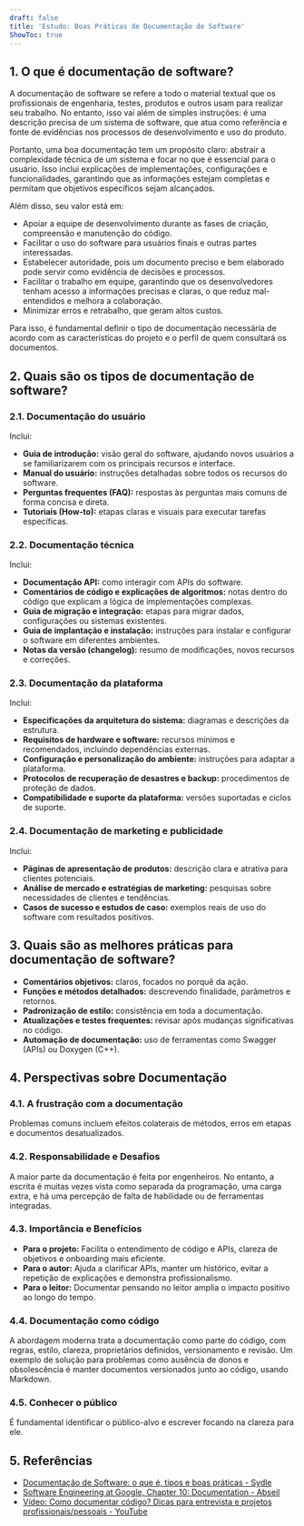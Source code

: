 ```yaml
---
draft: false
title: 'Estudo: Boas Práticas de Documentação de Software'
ShowToc: true
---
```



## 1. O que é documentação de software?

A documentação de software se refere a todo o material textual que os profissionais de engenharia, testes, produtos e outros usam para realizar seu trabalho. No entanto, isso vai além de simples instruções: é uma descrição precisa de um sistema de software, que atua como referência e fonte de evidências nos processos de desenvolvimento e uso do produto.

Portanto, uma boa documentação tem um propósito claro: abstrair a complexidade técnica de um sistema e focar no que é essencial para o usuário. Isso inclui explicações de implementações, configurações e funcionalidades, garantindo que as informações estejam completas e permitam que objetivos específicos sejam alcançados.

Além disso, seu valor está em:

* Apoiar a equipe de desenvolvimento durante as fases de criação, compreensão e manutenção do código.
* Facilitar o uso do software para usuários finais e outras partes interessadas.
* Estabelecer autoridade, pois um documento preciso e bem elaborado pode servir como evidência de decisões e processos.
* Facilitar o trabalho em equipe, garantindo que os desenvolvedores tenham acesso a informações precisas e claras, o que reduz mal-entendidos e melhora a colaboração.
* Minimizar erros e retrabalho, que geram altos custos.

Para isso, é fundamental definir o tipo de documentação necessária de acordo com as características do projeto e o perfil de quem consultará os documentos.

## 2. Quais são os tipos de documentação de software?

### 2.1. Documentação do usuário

Inclui:

* **Guia de introdução:** visão geral do software, ajudando novos usuários a se familiarizarem com os principais recursos e interface.
* **Manual do usuário:** instruções detalhadas sobre todos os recursos do software.
* **Perguntas frequentes (FAQ):** respostas às perguntas mais comuns de forma concisa e direta.
* **Tutoriais (How-to):** etapas claras e visuais para executar tarefas específicas.

### 2.2. Documentação técnica

Inclui:

* **Documentação API:** como interagir com APIs do software.
* **Comentários de código e explicações de algoritmos:** notas dentro do código que explicam a lógica de implementações complexas.
* **Guia de migração e integração:** etapas para migrar dados, configurações ou sistemas existentes.
* **Guia de implantação e instalação:** instruções para instalar e configurar o software em diferentes ambientes.
* **Notas da versão (changelog):** resumo de modificações, novos recursos e correções.

### 2.3. Documentação da plataforma

Inclui:

* **Especificações da arquitetura do sistema:** diagramas e descrições da estrutura.
* **Requisitos de hardware e software:** recursos mínimos e recomendados, incluindo dependências externas.
* **Configuração e personalização do ambiente:** instruções para adaptar a plataforma.
* **Protocolos de recuperação de desastres e backup:** procedimentos de proteção de dados.
* **Compatibilidade e suporte da plataforma:** versões suportadas e ciclos de suporte.

### 2.4. Documentação de marketing e publicidade

Inclui:

* **Páginas de apresentação de produtos:** descrição clara e atrativa para clientes potenciais.
* **Análise de mercado e estratégias de marketing:** pesquisas sobre necessidades de clientes e tendências.
* **Casos de sucesso e estudos de caso:** exemplos reais de uso do software com resultados positivos.

## 3. Quais são as melhores práticas para documentação de software?

* **Comentários objetivos:** claros, focados no porquê da ação.
* **Funções e métodos detalhados:** descrevendo finalidade, parâmetros e retornos.
* **Padronização de estilo:** consistência em toda a documentação.
* **Atualizações e testes frequentes:** revisar após mudanças significativas no código.
* **Automação de documentação:** uso de ferramentas como Swagger (APIs) ou Doxygen (C++).

## 4. Perspectivas sobre Documentação

### 4.1. A frustração com a documentação

Problemas comuns incluem efeitos colaterais de métodos, erros em etapas e documentos desatualizados.

### 4.2. Responsabilidade e Desafios

A maior parte da documentação é feita por engenheiros. No entanto, a escrita é muitas vezes vista como separada da programação, uma carga extra, e há uma percepção de falta de habilidade ou de ferramentas integradas.

### 4.3. Importância e Benefícios

* **Para o projeto:** Facilita o entendimento de código e APIs, clareza de objetivos e onboarding mais eficiente.
* **Para o autor:** Ajuda a clarificar APIs, manter um histórico, evitar a repetição de explicações e demonstra profissionalismo.
* **Para o leitor:** Documentar pensando no leitor amplia o impacto positivo ao longo do tempo.

### 4.4. Documentação como código

A abordagem moderna trata a documentação como parte do código, com regras, estilo, clareza, proprietários definidos, versionamento e revisão. Um exemplo de solução para problemas como ausência de donos e obsolescência é manter documentos versionados junto ao código, usando Markdown.

### 4.5. Conhecer o público

É fundamental identificar o público-alvo e escrever focando na clareza para ele.

## 5. Referências

* [Documentação de Software: o que é, tipos e boas práticas - Sydle](https://www.sydle.com/br/blog/documentacao-de-software-67607a278f7ac06b8fb6bbcc)
* [Software Engineering at Google, Chapter 10: Documentation - Abseil](https://abseil.io/resources/swe-book/html/ch10.html)
* [Vídeo: Como documentar código? Dicas para entrevista e projetos profissionais/pessoais - YouTube](https://youtu.be/lTjwm1CghDY)